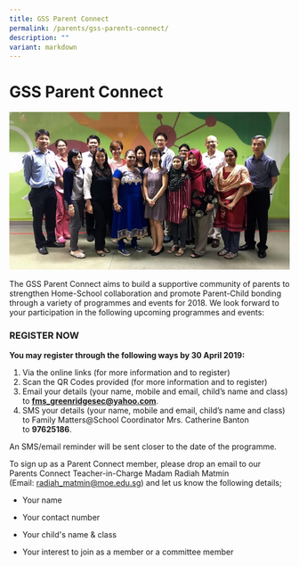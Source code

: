 ```yaml
---
title: GSS Parent Connect
permalink: /parents/gss-parents-connect/
description: ""
variant: markdown
---
```

# **GSS Parent Connect**

![](/images/pc.jpg)

The GSS&nbsp;Parent Connect aims&nbsp;to build a supportive community of parents to strengthen Home-School collaboration and promote Parent-Child bonding through a variety of programmes and events for 2018. We look forward to your participation in the following upcoming programmes and events:




### **REGISTER NOW**

**You may register through the following ways by 30 April 2019:**  

1.  Via the online links (for more information and to register)
2.  Scan the QR Codes provided (for more information and to register)
3.  Email your details (your name, mobile and email, child’s name and class) to&nbsp;**[fms\_greenridgesec@yahoo.com](mailto:fms\_greenridgesec@yahoo.com)**.&nbsp;
4.  SMS your details (your name, mobile and email, child’s name and class) to Family Matters@School Coordinator Mrs. Catherine Banton&nbsp; to&nbsp;**97625186**.&nbsp;

An SMS/email reminder will be sent closer to the date of the programme.

To sign up as a Parent Connect member, please drop an email to our Parents Connect Teacher-in-Charge Madam Radiah Matmin (Email:&nbsp;[radiah\_matmin@moe.edu.sg](mailto:radiah_matmin@moe.edu.sg)) and let us know the following details;

*   Your name  
    
*   Your contact number  
    
*   Your child's name &amp; class  
    
*   Your interest to join as a&nbsp;member&nbsp;or a&nbsp;committee member